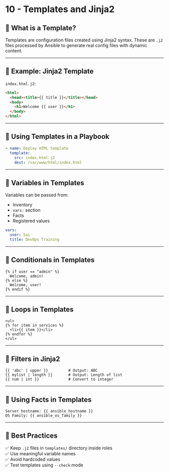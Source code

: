 # 10 - Templates and Jinja2

## 🔹 What is a Template?

Templates are configuration files created using Jinja2 syntax. These are `.j2` files processed by Ansible to generate real config files with dynamic content.

---

## 🔹 Example: Jinja2 Template

`index.html.j2`:

```html
<html>
  <head><title>{{ title }}</title></head>
  <body>
    <h1>Welcome {{ user }}</h1>
  </body>
</html>
```

---

## 🔹 Using Templates in a Playbook

```yaml
- name: Deploy HTML template
  template:
    src: index.html.j2
    dest: /var/www/html/index.html
```

---

## 🔹 Variables in Templates

Variables can be passed from:

- Inventory
- `vars:` section
- Facts
- Registered values

```yaml
vars:
  user: Sai
  title: DevOps Training
```

---

## 🔹 Conditionals in Templates

```jinja2
{% if user == "admin" %}
  Welcome, admin!
{% else %}
  Welcome, user!
{% endif %}
```

---

## 🔹 Loops in Templates

```jinja2
<ul>
{% for item in services %}
  <li>{{ item }}</li>
{% endfor %}
</ul>
```

---

## 🔹 Filters in Jinja2

```jinja2
{{ 'abc' | upper }}         # Output: ABC
{{ mylist | length }}       # Output: Length of list
{{ num | int }}             # Convert to integer
```

---

## 🔹 Using Facts in Templates

```jinja2
Server hostname: {{ ansible_hostname }}
OS Family: {{ ansible_os_family }}
```

---

## 🔹 Best Practices

✅ Keep `.j2` files in `templates/` directory inside roles  
✅ Use meaningful variable names  
✅ Avoid hardcoded values  
✅ Test templates using `--check` mode  
